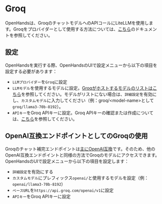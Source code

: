 # Groq

OpenHandsは、GroqのチャットモデルへのAPIコールにLiteLLMを使用します。Groqをプロバイダーとして使用する方法については、[こちら](https://docs.litellm.ai/docs/providers/groq)のドキュメントを参照してください。

## 設定

OpenHandsを実行する際、OpenHandsのUIで設定メニューから以下の項目を設定する必要があります：

* `LLMプロバイダー`を`Groq`に設定
* `LLMモデル`を使用するモデルに設定。[Groqがホストするモデルのリストはこちら](https://console.groq.com/docs/models)を参照してください。モデルがリストにない場合は、`詳細設定`を有効にし、`カスタムモデル`に入力してください（例：groq/&lt;model-name&gt;として`groq/llama3-70b-8192`）。
* `APIキー`をGroq APIキーに設定。Groq APIキーの確認または作成については、[こちら](https://console.groq.com/keys)を参照してください。

## OpenAI互換エンドポイントとしてのGroqの使用

Groqのチャット補完エンドポイントは[主にOpenAI互換](https://console.groq.com/docs/openai)です。そのため、他のOpenAI互換エンドポイントと同様の方法でGroqのモデルにアクセスできます。OpenHandsのUIで設定メニューから以下の項目を設定します：

* `詳細設定`を有効にする
* `カスタムモデル`にプレフィックス`openai/`と使用するモデルを設定（例：`openai/llama3-70b-8192`）
* `ベースURL`を`https://api.groq.com/openai/v1`に設定
* `APIキー`をGroq APIキーに設定
